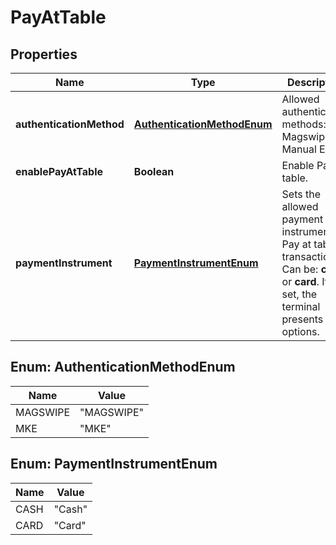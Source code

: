 

# PayAtTable


## Properties

| Name | Type | Description | Notes |
|------------ | ------------- | ------------- | -------------|
|**authenticationMethod** | [**AuthenticationMethodEnum**](#AuthenticationMethodEnum) | Allowed authentication methods: Magswipe, Manual Entry. |  [optional] |
|**enablePayAtTable** | **Boolean** | Enable Pay at table. |  [optional] |
|**paymentInstrument** | [**PaymentInstrumentEnum**](#PaymentInstrumentEnum) | Sets the allowed payment instrument for Pay at table transactions.  Can be: **cash** or **card**. If not set, the terminal presents both options. |  [optional] |



## Enum: AuthenticationMethodEnum

| Name | Value |
|---- | -----|
| MAGSWIPE | &quot;MAGSWIPE&quot; |
| MKE | &quot;MKE&quot; |



## Enum: PaymentInstrumentEnum

| Name | Value |
|---- | -----|
| CASH | &quot;Cash&quot; |
| CARD | &quot;Card&quot; |



